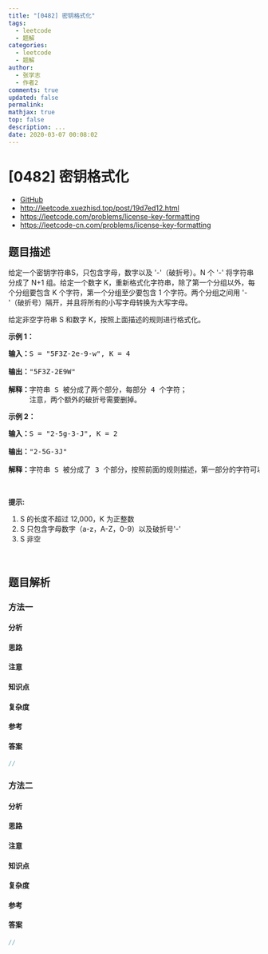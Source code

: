 ```yaml
---
title: "[0482] 密钥格式化"
tags:
  - leetcode
  - 题解
categories:
  - leetcode
  - 题解
author:
  - 张学志
  - 作者2
comments: true
updated: false
permalink:
mathjax: true
top: false
description: ...
date: 2020-03-07 00:08:02
---
```



# [0482] 密钥格式化
* [GitHub](https://github.com/algoboy101/LeetCodeCrowdsource/tree/master/_posts/QA/%5B0482%5D%20%E5%AF%86%E9%92%A5%E6%A0%BC%E5%BC%8F%E5%8C%96.md)
* http://leetcode.xuezhisd.top/post/19d7ed12.html
* https://leetcode.com/problems/license-key-formatting
* https://leetcode-cn.com/problems/license-key-formatting


## 题目描述

<p>给定一个密钥字符串S，只包含字母，数字以及 &#39;-&#39;（破折号）。N 个 &#39;-&#39; 将字符串分成了 N+1 组。给定一个数字 K，重新格式化字符串，除了第一个分组以外，每个分组要包含 K 个字符，第一个分组至少要包含 1 个字符。两个分组之间用 &#39;-&#39;（破折号）隔开，并且将所有的小写字母转换为大写字母。</p>

<p>给定非空字符串 S 和数字 K，按照上面描述的规则进行格式化。</p>

<p><strong>示例 1：</strong></p>

<pre>
<strong>输入：</strong>S = &quot;5F3Z-2e-9-w&quot;, K = 4

<strong>输出：</strong>&quot;5F3Z-2E9W&quot;

<strong>解释：</strong>字符串 S 被分成了两个部分，每部分 4 个字符；
&nbsp;    注意，两个额外的破折号需要删掉。
</pre>

<p><strong>示例 2：</strong></p>

<pre>
<strong>输入：</strong>S = &quot;2-5g-3-J&quot;, K = 2

<strong>输出：</strong>&quot;2-5G-3J&quot;

<strong>解释：</strong>字符串 S 被分成了 3 个部分，按照前面的规则描述，第一部分的字符可以少于给定的数量，其余部分皆为 2 个字符。
</pre>

<p>&nbsp;</p>

<p><strong>提示:</strong></p>

<ol>
	<li>S 的长度不超过 12,000，K 为正整数</li>
	<li>S 只包含字母数字（a-z，A-Z，0-9）以及破折号&#39;-&#39;</li>
	<li>S 非空</li>
</ol>

<p>&nbsp;</p>



## 题目解析


### 方法一

#### 分析

#### 思路

#### 注意

#### 知识点

#### 复杂度

#### 参考

#### 答案

```cpp
//
```


### 方法二

#### 分析

#### 思路

#### 注意

#### 知识点

#### 复杂度

#### 参考

#### 答案

```cpp
//
```


